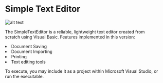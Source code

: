 # Simple Text Editor

![alt text](https://github.com/gurveerdhindsa/SimpleTextEditor/blob/master/Screenshots/Interface.PNG)

The SimpleTextEditor is a reliable, lightweight text editor created from scratch using Visual Basic.
Features implemented in this version:
<li>Document Saving</>
<li>Document Importing</>
<li>Printing</>
<li>Text editing tools</>

To execute, you may include it as a project within Microsoft Visual Studio, or run the executable.


